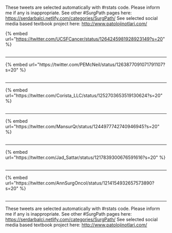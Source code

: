 

These tweets are selected automatically with #rstats code. Please inform me if any is inappropriate.
See other #SurgPath pages here: https://serdarbalci.netlify.com/categories/SurgPath/ 
See selected social media based textbook project here: http://www.patolojinotlari.com/

{% embed url="https://twitter.com/UCSFCancer/status/1264245981928923149?s=20" %}<br>
<br>
<hr>
{% embed url="https://twitter.com/PEMcNeil/status/1263877091071791107?s=20" %}<br>
<br>
<hr>
{% embed url="https://twitter.com/Corista_LLC/status/1252703653519130624?s=20" %}<br>
<br>
<hr>
{% embed url="https://twitter.com/MansurQr/status/1244977742740946945?s=20" %}<br>
<br>
<hr>
{% embed url="https://twitter.com/Jad_Sattar/status/1217839300676591616?s=20" %}<br>
<br>
<hr>
{% embed url="https://twitter.com/AnnSurgOncol/status/1214154932657573890?s=20" %}<br>
<br>
<hr>


These tweets are selected automatically with #rstats code. Please inform me if any is inappropriate.
See other #SurgPath pages here: https://serdarbalci.netlify.com/categories/SurgPath/ 
See selected social media based textbook project here: http://www.patolojinotlari.com/
